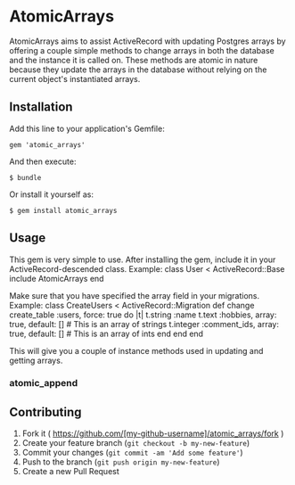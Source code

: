 # AtomicArrays

AtomicArrays aims to assist ActiveRecord with updating Postgres arrays by offering a couple simple methods to change arrays in both the database and the instance it is called on. These methods are atomic in nature because they update the arrays in the database without relying on the current object's instantiated arrays.

## Installation

Add this line to your application's Gemfile:

    gem 'atomic_arrays'

And then execute:

    $ bundle

Or install it yourself as:

    $ gem install atomic_arrays

## Usage
This gem is very simple to use. After installing the gem, include it in your ActiveRecord-descended class. Example:
    class User < ActiveRecord::Base
      include AtomicArrays
    end

Make sure that you have specified the array field in your migrations. Example:
    class CreateUsers < ActiveRecord::Migration
      def change
        create_table :users, force: true do |t|
          t.string  :name
          t.text    :hobbies, array: true, default: []      # This is an array of strings
          t.integer :comment_ids, array: true, default: []  # This is an array of ints
        end
      end
    end

This will give you a couple of instance methods used in updating and getting arrays.

### atomic_append




    
    
    

## Contributing

1. Fork it ( https://github.com/[my-github-username]/atomic_arrays/fork )
2. Create your feature branch (`git checkout -b my-new-feature`)
3. Commit your changes (`git commit -am 'Add some feature'`)
4. Push to the branch (`git push origin my-new-feature`)
5. Create a new Pull Request
